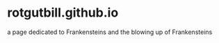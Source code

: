 rotgutbill.github.io
====================

a page dedicated to Frankensteins and the blowing up of Frankensteins
